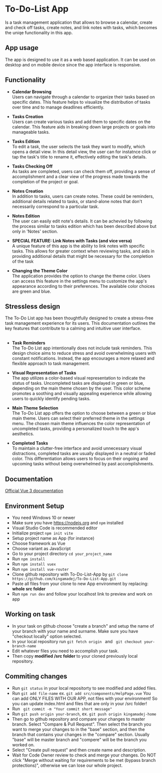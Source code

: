 # To-Do-List App

Is a task management application that allows to browse a calendar, create and check off tasks, create notes, and link notes with tasks, which becomes the uniqe functionality in this app.

## App usage
The app is designed to use it as a web based application. It can be used on desktop and on mobile device since the app interface is responsive. 

## Functionality
- <b> Calendar Browsing</b> 
<br> Users can navigate through a calendar to organize their tasks based on specific dates. This feature helps to visualize the distribution of tasks over time and to manage deadlines efficiently.

- <b> Tasks Creation</b>
<br> Users can create various tasks and add them to specific dates on the calendar. This feature aids in breaking down large projects or goals into manageable tasks.

- <b> Tasks Edition</b>
<br> To edit a task, the user selects the task they want to modify, which opens a detail view. In this detail view, the user can for instatnce click or tap the task's title to rename it, effectively editing the task's details.

- <b> Tasks Checking Off</b>
<br> As tasks are completed, users can check them off, providing a sense of accomplishment and a clear view of the progress made towards the completion of the project or goal.

- <b> Notes Creation</b> 
<br> In addition to tasks, users can create notes. These could be reminders, additional details related to tasks, or stand-alone notes that don't necessarily correspond to a particular task.

- <b> Notes Edition</b>
<br> The user can easily edit note's details. It can be achevied by following the process similar to tasks edition which has been described above but only in 'Notes' section.  

- <b> SPECIAL FEATURE: Link Notes with Tasks (and vice versa)</b>
<br> A unique feature of this app is the ability to link notes with specific tasks. This allows for greater context when reviewing tasks, and aids in providing additional details that might be necessary for the completion of the task

- <b> Changing the Theme Color</b>
<br> The application provides the option to change the theme color. Users can access this feature in the settings menu to customize the app's appearance according to their preferences. The available color choices are green and blue.

## Stressless design
The To-Do List app has been thoughtfully designed to create a stress-free task management experience for its users. This documentation outlines the key features that contribute to a calming and intuitive user interface.
<br></br>

- <b>Task Reminders</b>
<br>The To-Do List app intentionally does not include task reminders. This design choice aims to reduce stress and avoid overwhelming users with constant notifications. Instead, the app encourages a more relaxed and flexible approach to task management.

- <b>Visual Representation of Tasks</b>
<br>The app utilizes a color-based visual representation to indicate the status of tasks. Uncompleted tasks are displayed in green or blue, depending on the main theme chosen by the user. This color scheme promotes a soothing and visually appealing experience while allowing users to quickly identify pending tasks.

- <b>Main Theme Selection</b> 
<br>The To-Do List app offers the option to choose between a green or blue main theme. Users can select their preferred theme in the settings menu. The chosen main theme influences the color representation of uncompleted tasks, providing a personalized touch to the app's aesthetics.

- <b>Completed Tasks</b> 
<br>To maintain a clutter-free interface and avoid unnecessary visual distractions, completed tasks are usually displayed in a neutral or faded color. This differentiation allows users to focus on their ongoing and upcoming tasks without being overwhelmed by past accomplishments.

## Documentation
[Official Vue 3 documentation](https://vuejs.org/guide/introduction.html)

## Environment Setup
- You need Windows 10 or newer
- Make sure you have https://nodejs.org and ```npm``` installed
- Visual Studio Code is recommended editor 
- Initialize project ```npm init vite ```
- Setup project name as App (for instance)
- Choose framework as Vue
- Choose variant as JavaScript
- Go to your project directory ```cd your_project_name```
- Run ```npm install```
- Run ```npm install vuex```
- Run ``` npm install vue-router ```
- Clone github repository with To-Do-List-App by ```git clone https://github.com/kingamadej/To-Do-List-App.git```
- Paste all files from your clone to new App environment by replacing: <b> whole src folder </b> 
- Run ```npm run dev``` and follow your localhost link to preview and work on app

## Working on task
- In your task on github choose "create a branch" and setup the name of your branch with your name and surname. Make sure you have "checkout locally" option selected.
- In your local repository run ```git fetch origin ``` and ``` git checkout your-branch-name```
- Edit whatever files you need to accomplish your task.
- Then copy <b> modified /src folder </b> to your cloned previously local repository. 

## Commiting changes
- Run ``` git status ``` in your local repositorty to see modified and added files.
- Run ```git add file-name``` ex. ```git add src/components/HelpPage.vue``` You can add ONLY FILES WITH OUR APP, not files with your environment! So you can update index.html and files that are only in your /src folder!
- Run ``` git commit -m "Your commit short message"```
- Run ```git push origin your-branch```, ex. ```git push origin kingamadej-home```
- Then go to github repository and compare your changes to master branch. Select "Compare & Pull Request". Then select the branch you want to merge your changes to in the "base" section, and then the branch that contains your changes in the "compare" section. Usually "base" will be  master branch and "compere" will be the branch you worked on.
- Select "Create pull request" and then create name and description. 
- Wait for Code Owner review to check and merge your changes. Do NOT click "Merge without waiting for requirements to be met (bypass branch protections)", otherwise we can lose our whole project.



